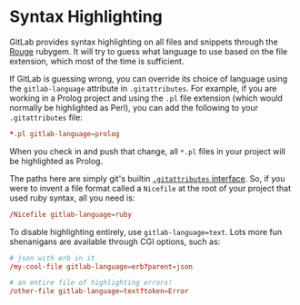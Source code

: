 [Rouge]: https://rubygems.org/gems/rouge

# Syntax Highlighting

GitLab provides syntax highlighting on all files and snippets through the [Rouge][] rubygem. It will try to guess what language to use based on the file extension, which most of the time is sufficient.

If GitLab is guessing wrong, you can override its choice of language using the `gitlab-language` attribute in `.gitattributes`. For example, if you are working in a Prolog project and using the `.pl` file extension (which would normally be highlighted as Perl), you can add the following to your `.gitattributes` file:

``` conf
*.pl gitlab-language=prolog
```

When you check in and push that change, all `*.pl` files in your project will be highlighted as Prolog.

The paths here are simply git's builtin [`.gitattributes` interface](https://git-scm.com/docs/gitattributes).  So, if you were to invent a file format called a `Nicefile` at the root of your project that used ruby syntax, all you need is:

``` conf
/Nicefile gitlab-language=ruby
```

To disable highlighting entirely, use `gitlab-language=text`. Lots more fun shenanigans are available through CGI options, such as:

``` conf
# json with erb in it
/my-cool-file gitlab-language=erb?parent=json

# an entire file of highlighting errors!
/other-file gitlab-language=text?token=Error
```
